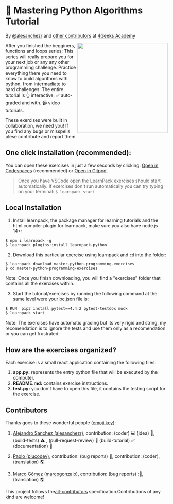 <!-- hide -->
# 🐍 Mastering Python Algorithms Tutorial

By <a href="https://twitter.com/alesanchezr">@alesanchezr</a> and <a href="https://github.com/4GeeksAcademy//master-python-programming-exercises/graphs/contributors">other contributors</a> at <a href="http://4geeksacademy.co/">4Geeks Academy</a>

<a href="https://www.4geeksacademy.co"><img height="280" align="right" src="https://raw.githubusercontent.com/4GeeksAcademy/master-python-programming-exercises/master/badge-master-python.png" /></a>

<!-- endhide -->
After you finished the begginers, functions and loops series; This series will really prepare you for your next job or any any other programming challenge. Practice everything there you need to know to build algorithms with python, from intermadiate to hard challenges: The entire tutorial is 👆 interactive, ✅ auto-graded and with. 📹 video tutorials.

These exercises were built in collaboration, we need you! If you find any bugs or misspells plese contribute and report them.

<!-- hide -->

## One click installation (recommended):

You can open these exercises in just a few seconds by clicking: [Open in Codespaces](https://codespaces.new/?repo=4GeeksAcademy/master-python-programming-exercises) (recommended) or [Open in Gitpod](https://gitpod.io#https://github.com/4GeeksAcademy/master-python-programming-exercises).

> Once you have VSCode open the LearnPack exercises should start automatically. If exercises don't run automatically you can try typing on your terminal: `$ learnpack start`


## Local Installation

1. Install learnpack, the package manager for learning tutorials and the html compiler plugin for learnpack, make sure you also have node.js 14+:

```
$ npm i learnpack -g
$ learnpack plugins:install learnpack-python
```

2. Download this particular exercise using learnpack and `cd` into the folder:

```
$ learnpack download master-python-programming-exercises
$ cd master-python-programming-exercises
```

Note: Once you finish downloading, you will find a "exercises" folder that contains all the exercises within.

3. Start the tutorial/exercises by running the following command at the same level were your bc.json file is:

```sh
$ RUN  pip3 install pytest==4.4.2 pytest-testdox mock
$ learnpack start
```

<!-- endhide -->

Note: The exercises have automatic grading but its very rigid and string, my recomendation is to ignore the tests and use them only as a recomendation or you can get frustrated.


## How are the exercises organized?

Each exercise is a small react application containing the following files:

1. **app.py:** represents the entry python file that will be executed by the computer.
2. **README.md:** contains exercise instructions.
3. **test.py:** you don't have to open this file, it contains the testing script for the exercise.

## Contributors

Thanks goes to these wonderful people ([emoji key](https://github.com/kentcdodds/all-contributors#emoji-key)):

1. [Alejandro Sanchez (alesanchezr)](https://github.com/alesanchezr), contribution: (coder) 💻  (idea) 🤔, (build-tests) ⚠️ , (pull-request-review) 👀 (build-tutorial) ✅ (documentation) 📖

2. [Paolo (plucodev)](https://github.com/plucodev), contribution: (bug reports) 🐛, contribution: (coder), (translation) 🌎

3. [Marco Gómez (marcogonzalo)](https://github.com/marcogonzalo), contribution: (bug reports) :🐛, (translation) 🌎


This project follows the[all-contributors](https://github.com/kentcdodds/all-contributors) specification.Contributions of any kind are welcome!
